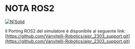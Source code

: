 # NOTA ROS2

[![N|Solid](https://www.unicampania.it/doc/img/logo_vanvitelli.jpg)](https://www.ingegneria.unicampania.it/roboticslab)

Il Porting ROS2 del simulatore è disponibile al seguente link:
[https://github.com/Vanvitelli-Robotics/aipr_2303_support.git](https://github.com/Vanvitelli-Robotics/aipr_2303_support.git)
